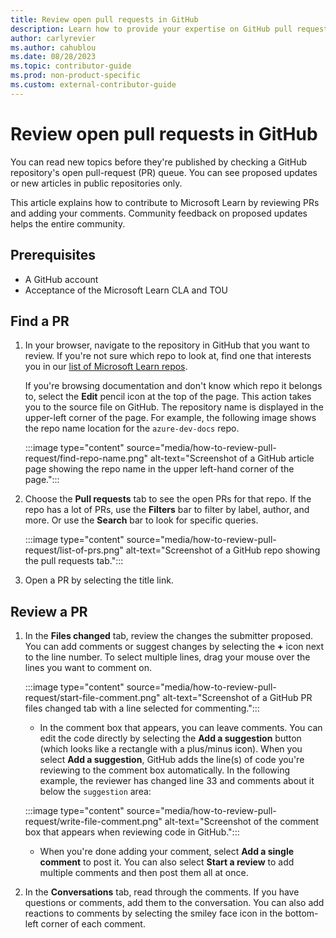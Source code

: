 ```yaml
---
title: Review open pull requests in GitHub
description: Learn how to provide your expertise on GitHub pull requests related to Microsoft Learn documentation.
author: carlyrevier
ms.author: cahublou
ms.date: 08/28/2023
ms.topic: contributor-guide
ms.prod: non-product-specific
ms.custom: external-contributor-guide
---
```


# Review open pull requests in GitHub

You can read new topics before they're published by checking a GitHub repository's open pull-request (PR) queue. You can see proposed updates or new articles in public repositories only.

This article explains how to contribute to Microsoft Learn by reviewing PRs and adding your comments. Community feedback on proposed updates helps the entire community.

## Prerequisites

- A GitHub account
- Acceptance of the Microsoft Learn CLA and TOU

## Find a PR

1. In your browser, navigate to the repository in GitHub that you want to review. If you're not sure which repo to look at, find one that interests you in our [list of Microsoft Learn repos](https://github.com/orgs/MicrosoftDocs/repositories).

    If you're browsing documentation and don't know which repo it belongs to, select the **Edit** pencil icon at the top of the page. This action takes you to the source file on GitHub. The repository name is displayed in the upper-left corner of the page. For example, the following image shows the repo name location for the `azure-dev-docs` repo.

    :::image type="content" source="media/how-to-review-pull-request/find-repo-name.png" alt-text="Screenshot of a GitHub article page showing the repo name in the upper left-hand corner of the page.":::

1. Choose the **Pull requests** tab to see the open PRs for that repo. If the repo has a lot of PRs, use the **Filters** bar to filter by label, author, and more. Or use the **Search** bar to look for specific queries.

    :::image type="content" source="media/how-to-review-pull-request/list-of-prs.png" alt-text="Screenshot of a GitHub repo showing the pull requests tab.":::

1. Open a PR by selecting the title link.

## Review a PR

1. In the **Files changed** tab, review the changes the submitter proposed. You can add comments or suggest changes by selecting the **+** icon next to the line number. To select multiple lines, drag your mouse over the lines you want to comment on.

    :::image type="content" source="media/how-to-review-pull-request/start-file-comment.png" alt-text="Screenshot of a GitHub PR files changed tab with a line selected for commenting.":::

    - In the comment box that appears, you can leave comments. You can edit the code directly by selecting the **Add a suggestion** button (which looks like a rectangle with a plus/minus icon). When you select **Add a suggestion**, GitHub adds the line(s) of code you're reviewing to the comment box automatically. In the following example, the reviewer has changed line 33 and comments about it below the `suggestion` area:

    :::image type="content" source="media/how-to-review-pull-request/write-file-comment.png" alt-text="Screenshot of the comment box that appears when reviewing code in GitHub.":::

    - When you're done adding your comment, select **Add a single comment** to post it. You can also select **Start a review** to add multiple comments and then post them all at once.

1. In the **Conversations** tab, read through the comments. If you have questions or comments, add them to the conversation. You can also add reactions to comments by selecting the smiley face icon in the bottom-left corner of each comment.